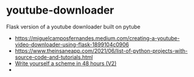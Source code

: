 # youtube-downloader
Flask version of a youtube downloader built on pytube
- https://miguelcamposfernandes.medium.com/creating-a-youtube-video-downloader-using-flask-1899104c0906
- https://www.theinsaneapp.com/2021/06/list-of-python-projects-with-source-code-and-tutorials.html
- [Write yourself a scheme in 48 hours (V2)](https://wespiser.com/writings/wyas/00_overview.html)
- 
